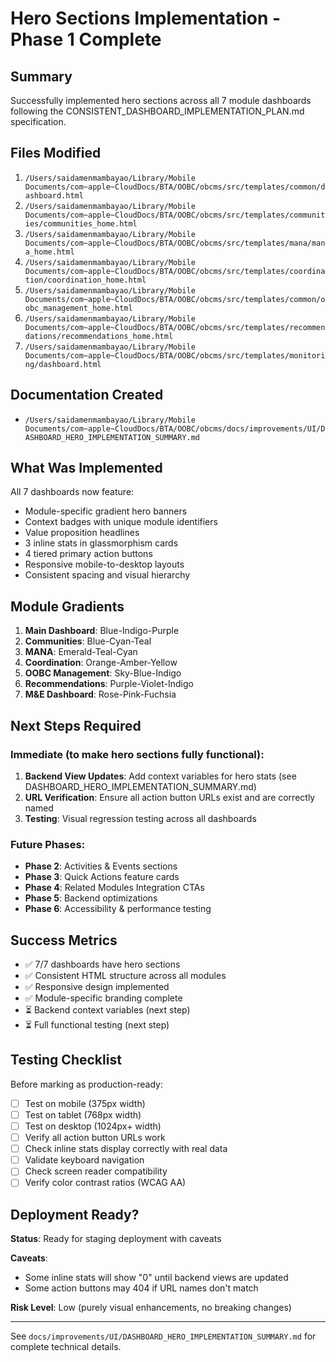 # Hero Sections Implementation - Phase 1 Complete

## Summary

Successfully implemented hero sections across all 7 module dashboards following the CONSISTENT_DASHBOARD_IMPLEMENTATION_PLAN.md specification.

## Files Modified

1. `/Users/saidamenmambayao/Library/Mobile Documents/com~apple~CloudDocs/BTA/OOBC/obcms/src/templates/common/dashboard.html`
2. `/Users/saidamenmambayao/Library/Mobile Documents/com~apple~CloudDocs/BTA/OOBC/obcms/src/templates/communities/communities_home.html`
3. `/Users/saidamenmambayao/Library/Mobile Documents/com~apple~CloudDocs/BTA/OOBC/obcms/src/templates/mana/mana_home.html`
4. `/Users/saidamenmambayao/Library/Mobile Documents/com~apple~CloudDocs/BTA/OOBC/obcms/src/templates/coordination/coordination_home.html`
5. `/Users/saidamenmambayao/Library/Mobile Documents/com~apple~CloudDocs/BTA/OOBC/obcms/src/templates/common/oobc_management_home.html`
6. `/Users/saidamenmambayao/Library/Mobile Documents/com~apple~CloudDocs/BTA/OOBC/obcms/src/templates/recommendations/recommendations_home.html`
7. `/Users/saidamenmambayao/Library/Mobile Documents/com~apple~CloudDocs/BTA/OOBC/obcms/src/templates/monitoring/dashboard.html`

## Documentation Created

- `/Users/saidamenmambayao/Library/Mobile Documents/com~apple~CloudDocs/BTA/OOBC/obcms/docs/improvements/UI/DASHBOARD_HERO_IMPLEMENTATION_SUMMARY.md`

## What Was Implemented

All 7 dashboards now feature:
- Module-specific gradient hero banners
- Context badges with unique module identifiers
- Value proposition headlines
- 3 inline stats in glassmorphism cards
- 4 tiered primary action buttons
- Responsive mobile-to-desktop layouts
- Consistent spacing and visual hierarchy

## Module Gradients

1. **Main Dashboard**: Blue-Indigo-Purple
2. **Communities**: Blue-Cyan-Teal
3. **MANA**: Emerald-Teal-Cyan
4. **Coordination**: Orange-Amber-Yellow
5. **OOBC Management**: Sky-Blue-Indigo
6. **Recommendations**: Purple-Violet-Indigo
7. **M&E Dashboard**: Rose-Pink-Fuchsia

## Next Steps Required

### Immediate (to make hero sections fully functional):
1. **Backend View Updates**: Add context variables for hero stats (see DASHBOARD_HERO_IMPLEMENTATION_SUMMARY.md)
2. **URL Verification**: Ensure all action button URLs exist and are correctly named
3. **Testing**: Visual regression testing across all dashboards

### Future Phases:
- **Phase 2**: Activities & Events sections
- **Phase 3**: Quick Actions feature cards
- **Phase 4**: Related Modules Integration CTAs
- **Phase 5**: Backend optimizations
- **Phase 6**: Accessibility & performance testing

## Success Metrics

- ✅ 7/7 dashboards have hero sections
- ✅ Consistent HTML structure across all modules
- ✅ Responsive design implemented
- ✅ Module-specific branding complete
- ⏳ Backend context variables (next step)
- ⏳ Full functional testing (next step)

## Testing Checklist

Before marking as production-ready:
- [ ] Test on mobile (375px width)
- [ ] Test on tablet (768px width)
- [ ] Test on desktop (1024px+ width)
- [ ] Verify all action button URLs work
- [ ] Check inline stats display correctly with real data
- [ ] Validate keyboard navigation
- [ ] Check screen reader compatibility
- [ ] Verify color contrast ratios (WCAG AA)

## Deployment Ready?

**Status**: Ready for staging deployment with caveats

**Caveats**:
- Some inline stats will show "0" until backend views are updated
- Some action buttons may 404 if URL names don't match

**Risk Level**: Low (purely visual enhancements, no breaking changes)

---

See `docs/improvements/UI/DASHBOARD_HERO_IMPLEMENTATION_SUMMARY.md` for complete technical details.
